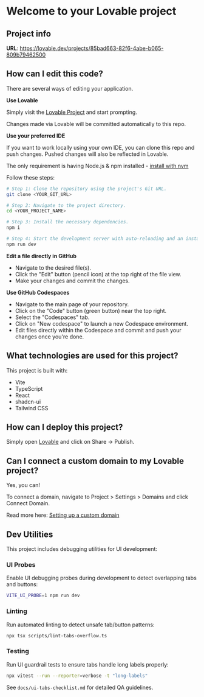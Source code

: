 # Welcome to your Lovable project

## Project info

**URL**: https://lovable.dev/projects/85bad663-82f6-4abe-b065-809b79462500

## How can I edit this code?

There are several ways of editing your application.

**Use Lovable**

Simply visit the [Lovable Project](https://lovable.dev/projects/85bad663-82f6-4abe-b065-809b79462500) and start prompting.

Changes made via Lovable will be committed automatically to this repo.

**Use your preferred IDE**

If you want to work locally using your own IDE, you can clone this repo and push changes. Pushed changes will also be reflected in Lovable.

The only requirement is having Node.js & npm installed - [install with nvm](https://github.com/nvm-sh/nvm#installing-and-updating)

Follow these steps:

```sh
# Step 1: Clone the repository using the project's Git URL.
git clone <YOUR_GIT_URL>

# Step 2: Navigate to the project directory.
cd <YOUR_PROJECT_NAME>

# Step 3: Install the necessary dependencies.
npm i

# Step 4: Start the development server with auto-reloading and an instant preview.
npm run dev
```

**Edit a file directly in GitHub**

- Navigate to the desired file(s).
- Click the "Edit" button (pencil icon) at the top right of the file view.
- Make your changes and commit the changes.

**Use GitHub Codespaces**

- Navigate to the main page of your repository.
- Click on the "Code" button (green button) near the top right.
- Select the "Codespaces" tab.
- Click on "New codespace" to launch a new Codespace environment.
- Edit files directly within the Codespace and commit and push your changes once you're done.

## What technologies are used for this project?

This project is built with:

- Vite
- TypeScript
- React
- shadcn-ui
- Tailwind CSS

## How can I deploy this project?

Simply open [Lovable](https://lovable.dev/projects/85bad663-82f6-4abe-b065-809b79462500) and click on Share -> Publish.

## Can I connect a custom domain to my Lovable project?

Yes, you can!

To connect a domain, navigate to Project > Settings > Domains and click Connect Domain.

Read more here: [Setting up a custom domain](https://docs.lovable.dev/tips-tricks/custom-domain#step-by-step-guide)

## Dev Utilities

This project includes debugging utilities for UI development:

### UI Probes
Enable UI debugging probes during development to detect overlapping tabs and buttons:

```bash
VITE_UI_PROBE=1 npm run dev
```

### Linting
Run automated linting to detect unsafe tab/button patterns:

```bash
npx tsx scripts/lint-tabs-overflow.ts
```

### Testing
Run UI guardrail tests to ensure tabs handle long labels properly:

```bash
npx vitest --run --reporter=verbose -t "long-labels"
```

See `docs/ui-tabs-checklist.md` for detailed QA guidelines.
